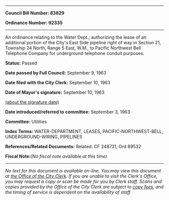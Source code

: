 

********

**Council Bill Number: 83829**
   
**Ordinance Number: 92335**
********

 An ordinance relating to the Water Dept.; authorizing the lease of an additional portion of the City's East Side pipeline right of way in Section 21, Township 24 North, Range 5 East, W.M., to Pacific Northwest Bell Telephone Company for underground telephone conduit purposes.

**Status:** Passed
   
**Date passed by Full Council:** September 9, 1963
   
**Date filed with the City Clerk:** September 10, 1963
   
**Date of Mayor's signature:** September 10, 1963
   
[(about the signature date)](/~public/approvaldate.htm)
   
   
   
**Date introduced/referred to committee:** September 3, 1963
   
**Committee:** Utilities
   
   
**Index Terms:** WATER-DEPARTMENT, LEASES, PACIFIC-NORTHWEST-BELL, UNDERGROUND-WIRING, PIPELINES

**References/Related Documents:** Related: CF 248731, Ord 89532

**Fiscal Note:**_(No fiscal note available at this time)_
********

_No text for this document is available on-line. You may view this document at [the Office of the City Clerk](http://www.seattle.gov/leg/clerk/contactUs.htm). If you are unable to visit the Clerk's Office, you may request a copy or scan be made for you by Clerk staff. Scans and copies provided by the Office of the City Clerk are subject to [copy fees](http://clerk.seattle.gov/~public/clerkfees.htm), and the timing of service is dependent on the availability of staff._

